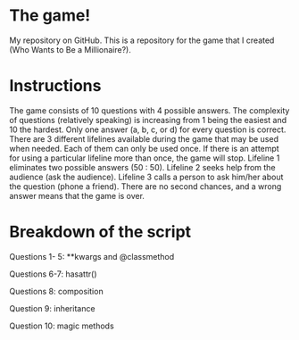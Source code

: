 # The game!
My repository on GitHub.
This is a repository for the game that I created (Who Wants to Be a Millionaire?).


# Instructions


The game consists of 10 questions with 4 possible answers. The complexity of questions (relatively speaking) is increasing from 1 being the easiest and 10 the hardest. Only one answer (a, b, c, or d) for every question is correct. There are 3 different lifelines available during the game that may be used when needed. Each of them can only be used once. If there is an attempt for using a particular lifeline more than once, the game will stop. Lifeline 1 eliminates two possible answers (50 : 50). Lifeline 2 seeks help from the audience (ask the audience). Lifeline 3 calls a person to ask him/her about the question (phone a friend). There are no second chances, and a wrong answer means that the game is over. 


# Breakdown of the script


Questions 1- 5: **kwargs and @classmethod

Questions 6-7: hasattr()

Questions 8: composition

Question 9: inheritance

Question 10: magic methods

